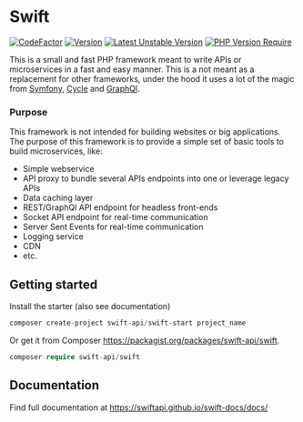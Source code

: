 # Swift

[![CodeFactor](https://www.codefactor.io/repository/github/swiftapi/swift/badge)](https://www.codefactor.io/repository/github/swiftapi/swift)
[![Version](http://poser.pugx.org/swift-api/swift/version)](https://packagist.org/packages/swift-api/swift)
[![Latest Unstable Version](http://poser.pugx.org/swift-api/swift/v/unstable)](https://packagist.org/packages/swift-api/swift)
[![PHP Version Require](http://poser.pugx.org/swift-api/swift/require/php)](https://packagist.org/packages/swift-api/swift)

This is a small and fast PHP framework meant to write APIs or microservices in a fast and easy manner. This is a not meant as a replacement for other frameworks,
under the hood it uses a lot of the magic from [Symfony](https://symfony.com/), [Cycle](https://github.com/cycle/orm) and [GraphQl](https://github.com/webonyx/graphql-php/).

### Purpose
This framework is not intended for building websites or big applications. The purpose of this framework is to provide a simple set of basic tools to build microservices, like:
- Simple webservice
- API proxy to bundle several APIs endpoints into one or leverage legacy APIs
- Data caching layer
- REST/GraphQl API endpoint for headless front-ends
- Socket API endpoint for real-time communication
- Server Sent Events for real-time communication
- Logging service
- CDN
- etc.

## Getting started
Install the starter (also see documentation)
```php
composer create-project swift-api/swift-start project_name
```

Or get it from Composer https://packagist.org/packages/swift-api/swift.
```php
composer require swift-api/swift
```


## Documentation
Find full documentation at https://swiftapi.github.io/swift-docs/docs/
